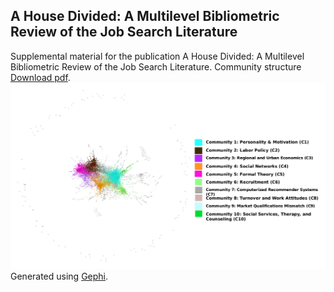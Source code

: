 ## A House Divided: A Multilevel Bibliometric Review of the Job Search Literature
Supplemental material for the publication A House Divided: A Multilevel Bibliometric Review of the Job Search Literature.
Community structure [Download pdf](/Online_Supplement_Gephi_All_Closed_Color_Modularity.pdf).
![This is an image](/online_supplement_all_closed_color_gephi.png)
 Generated using [Gephi](https://gephi.org/).
